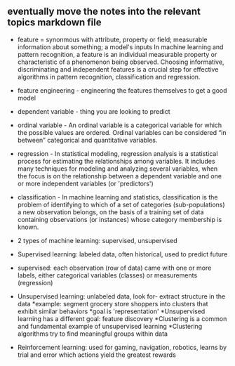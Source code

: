 ## eventually move the notes into the relevant topics markdown file

- feature = synonmous with attribute, property or field;  measurable information about something; a model's inputs
In machine learning and pattern recognition, a feature is an individual measurable property or characteristic of a phenomenon being observed. Choosing informative, discriminating and independent features is a crucial step for effective algorithms in pattern recognition, classification and regression.


- feature engineering - engineering the features themselves to get a good model

- dependent variable - thing you are looking to predict

- ordinal variable - An ordinal variable is a categorical variable for which the possible values are ordered. Ordinal variables can be considered “in between” categorical and quantitative variables.

- regression - In statistical modeling, regression analysis is a statistical process for estimating the relationships among variables. It includes many techniques for modeling and analyzing several variables, when the focus is on the relationship between a dependent variable and one or more independent variables (or 'predictors')

- classification - In machine learning and statistics, classification is the problem of identifying to which of a set of categories (sub-populations) a new observation belongs, on the basis of a training set of data containing observations (or instances) whose category membership is known.


- 2 types of machine learning: supervised, unsupervised

- Supervised learning: labeled data, often historical, used to predict future
- supervised: each observation (row of data) came with one or more labels, either categorical variables (classes) or measurements (regression)


- Unsupervised learning: unlabeled data, look for- extract structure in the data
*example: segment grocery store shoppers into clusters that exhibit similar behaviors
*goal is 'representation'
*Unsupervised learning has a different goal: feature discovery
*Clustering is a common and fundamental example of unsupervised learning
*Clustering algorithms try to find meaningful groups within data


- Reinforcement learning: used for gaming, navigation, robotics, learns by trial and error which actions yield the greatest rewards